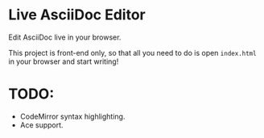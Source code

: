 # Live AsciiDoc Editor

Edit AsciiDoc live in your browser.

This project is front-end only, so that all you need to do is open `index.html`
in your browser and start writing!

# TODO:

- CodeMirror syntax highlighting.
- Ace support.
